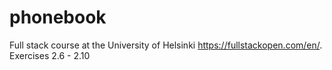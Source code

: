 # phonebook
Full stack course at the University of Helsinki https://fullstackopen.com/en/. 
Exercises 2.6 - 2.10
